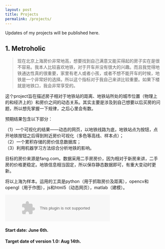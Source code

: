 ```yaml
---
layout: post
title: Projects
permalink: /projects/
---
```


Updates of my projects will be published here.

<h2>1. Metroholic</h2>

>现在北京上海房价非常地高，想要找到自己满意又能买得起的房子实在是很不容易。我本人比较喜欢地铁，对于开车并没有很大的兴趣。而且我觉得地铁通达性真的很重要，家里有老人或者小孩，或者不想不能开车的时候，地铁是一个非常好的选择。所以这个指标对于我自己来讲比较重要。如果下楼就是地铁口，我会非常享受的。

这个project旨在描述房子相对于地铁站的距离、地铁站所处的城市位置（物理上的和经济上的）和房价之间的动态关系。其实主要是涉及到自己想要以后买房的问题，所以想先掌握一下规律，之后心里会有数。

预期结果包含以下部分：

（1）一个可视化的结果——动态的网页，以地铁线路为底，地铁站点为按钮，点开地铁按钮之后得到附近房价可视化（多色等高线、样本点）；<br>
（2）一个累积存储的房价信息数据库；<br>
（3）利用机器学习方法综合分析地铁的影响。

目标的房价来源是fang.com。数据采用二手房房价，因为相对于新房来讲，二手房的价格更稳定。地铁信息相当固定，所以保存静态数据即可，有重大变动时更新。

将以上海为样本。运用的工具是python（用于抓取房价及距离），opencv和opengl（用于作图），js和html5（动态网页），matlab（建模）。

<embed src="http://music.163.com/style/swf/widget.swf?sid=212430&type=2&auto=1&width=320&height=66" width="340" height="86"  allowNetworking="all"><br>

<h4><b>Start date: June 6th.</b></h4>
<h4><b>Target date of version 1.0: Aug 14th.</b></h4><br>

<br>